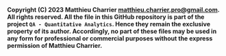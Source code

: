 **Copyright (C) 2023 Matthieu Charrier <matthieu.charrier.pro@gmail.com>.
All rights reserved.
All the file in this GitHub repository is part of the project `QA - Quantitative Analytics`.
Hence they remain the exclusive property of its author.
Accordingly, no part of these files may be used in any form for professional or commercial purposes
without the express permission of Matthieu Charrier.**